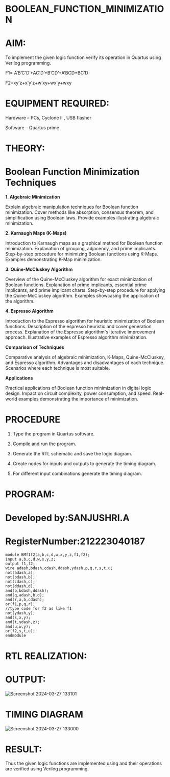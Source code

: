 # BOOLEAN_FUNCTION_MINIMIZATION

# AIM:

To implement the given logic function verify its operation in Quartus using Verilog programming.

F1= A’B’C’D’+AC’D’+B’CD’+A’BCD+BC’D 

F2=xy’z+x’y’z+w’xy+wx’y+wxy

# EQUIPMENT REQUIRED:

Hardware – PCs, Cyclone II , USB flasher

Software – Quartus prime

# THEORY:

# Boolean Function Minimization Techniques
**1. Algebraic Minimization**

Explain algebraic manipulation techniques for Boolean function minimization. Cover methods like absorption, consensus theorem, and simplification using Boolean laws. Provide examples illustrating algebraic minimization.

**2. Karnaugh Maps (K-Maps)**

Introduction to Karnaugh maps as a graphical method for Boolean function minimization. Explanation of grouping, adjacency, and prime implicants. Step-by-step procedure for minimizing Boolean functions using K-Maps. Examples demonstrating K-Map minimization.

**3. Quine-McCluskey Algorithm**

Overview of the Quine-McCluskey algorithm for exact minimization of Boolean functions. Explanation of prime implicants, essential prime implicants, and prime implicant charts. Step-by-step procedure for applying the Quine-McCluskey algorithm. Examples showcasing the application of the algorithm.

**4. Espresso Algorithm**

Introduction to the Espresso algorithm for heuristic minimization of Boolean functions. Description of the espresso heuristic and cover generation process. Explanation of the Espresso algorithm's iterative improvement approach. Illustrative examples of Espresso algorithm minimization.

**Comparison of Techniques**

Comparative analysis of algebraic minimization, K-Maps, Quine-McCluskey, and Espresso algorithm. Advantages and disadvantages of each technique. Scenarios where each technique is most suitable.

**Applications**

Practical applications of Boolean function minimization in digital logic design. 
Impact on circuit complexity, power consumption, and speed. 
Real-world examples demonstrating the importance of minimization.


# PROCEDURE

1.	Type the program in Quartus software.

2.	Compile and run the program.

3.	Generate the RTL schematic and save the logic diagram.

4.	Create nodes for inputs and outputs to generate the timing diagram.

5.	For different input combinations generate the timing diagram.


#   PROGRAM:
#   Developed by:SANJUSHRI.A
#   RegisterNumber:212223040187
```
module BMf1f2(a,b,c,d,w,x,y,z,f1,f2);
input a,b,c,d,w,x,y,z;
output f1,f2;
wire adash,bdash,cdash,ddash,ydash,p,q,r,s,t,u;
not(adash,a);
not(bdash,b);
not(cdash,c);
not(ddash,d);
and(p,bdash,ddash);
and(q,adash,b,d);
and(r,a,b,cdash);
or(f1,p,q,r);
//type code for f2 as like f1
not(ydash,y);
and(s,x,y);
and(t,ydash,z);
and(u,w,y);
or(f2,s,t,u);
endmodule
```


# RTL REALIZATION:

# OUTPUT:
 ![Screenshot 2024-03-27 133101](https://github.com/Sanjushri13/BOOLEAN_FUNCTION_MINIMIZATION/assets/164732231/c6f2b780-4897-49a8-bd19-c78a23cff8e6)


# TIMING DIAGRAM
  ![Screenshot 2024-03-27 133000](https://github.com/Sanjushri13/BOOLEAN_FUNCTION_MINIMIZATION/assets/164732231/e5f991e7-60a6-4932-af95-46cacaf1f732)


# RESULT:

Thus the given logic functions are implemented using and their operations are verified using Verilog programming.

